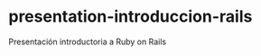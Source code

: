 presentation-introduccion-rails
===============================

Presentación introductoria a Ruby on Rails